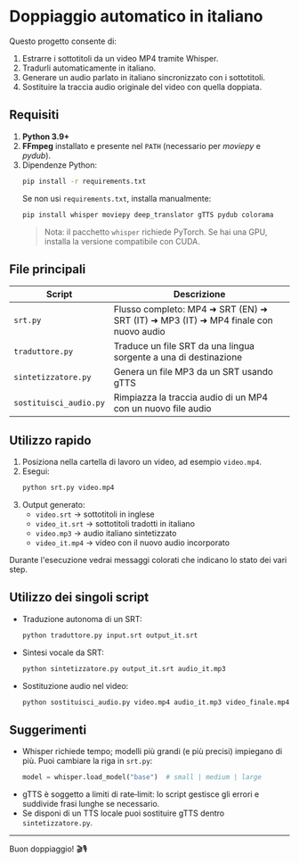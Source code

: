 # Doppiaggio automatico in italiano

Questo progetto consente di:
1. Estrarre i sottotitoli da un video MP4 tramite Whisper.
2. Tradurli automaticamente in italiano.
3. Generare un audio parlato in italiano sincronizzato con i sottotitoli.
4. Sostituire la traccia audio originale del video con quella doppiata.

## Requisiti

1. **Python 3.9+**
2. **FFmpeg** installato e presente nel `PATH` (necessario per *moviepy* e *pydub*).
3. Dipendenze Python:
   ```bash
   pip install -r requirements.txt
   ```
   Se non usi `requirements.txt`, installa manualmente:
   ```bash
   pip install whisper moviepy deep_translator gTTS pydub colorama
   ```
   > Nota: il pacchetto `whisper` richiede PyTorch. Se hai una GPU, installa la versione compatibile con CUDA.

## File principali

| Script | Descrizione |
| ------ | ----------- |
| `srt.py` | Flusso completo: MP4 ➜ SRT (EN) ➜ SRT (IT) ➜ MP3 (IT) ➜ MP4 finale con nuovo audio |
| `traduttore.py` | Traduce un file SRT da una lingua sorgente a una di destinazione |
| `sintetizzatore.py` | Genera un file MP3 da un SRT usando gTTS |
| `sostituisci_audio.py` | Rimpiazza la traccia audio di un MP4 con un nuovo file audio |

## Utilizzo rapido

1. Posiziona nella cartella di lavoro un video, ad esempio `video.mp4`.
2. Esegui:
   ```bash
   python srt.py video.mp4
   ```
3. Output generato:
   - `video.srt`      → sottotitoli in inglese
   - `video_it.srt`   → sottotitoli tradotti in italiano
   - `video.mp3`      → audio italiano sintetizzato
   - `video_it.mp4`   → video con il nuovo audio incorporato

Durante l'esecuzione vedrai messaggi colorati che indicano lo stato dei vari step.

## Utilizzo dei singoli script

- Traduzione autonoma di un SRT:
  ```bash
  python traduttore.py input.srt output_it.srt
  ```

- Sintesi vocale da SRT:
  ```bash
  python sintetizzatore.py output_it.srt audio_it.mp3
  ```

- Sostituzione audio nel video:
  ```bash
  python sostituisci_audio.py video.mp4 audio_it.mp3 video_finale.mp4
  ```

## Suggerimenti

- Whisper richiede tempo; modelli più grandi (e più precisi) impiegano di più. Puoi cambiare la riga in `srt.py`:
  ```python
  model = whisper.load_model("base")  # small | medium | large
  ```
- gTTS è soggetto a limiti di rate‐limit: lo script gestisce gli errori e suddivide frasi lunghe se necessario.
- Se disponi di un TTS locale puoi sostituire gTTS dentro `sintetizzatore.py`.

---

Buon doppiaggio! 🎬🎙️ 